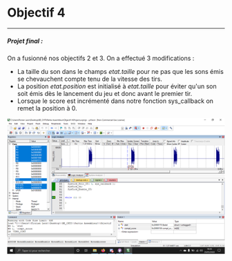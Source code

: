 # Objectif 4
---
##### Projet final :  

On a fusionné nos objectifs 2 et 3. On a effectué 3 modifications : 
- La taille du son dans le champs _etat.taille_ pour ne pas que les sons émis se chevauchent compte tenu de la vitesse des tirs.
- La position _etat.position_ est initialisé à _etat.taille_ pour éviter qu'un son soit émis dès le lancement du jeu et donc avant le premier tir.
- Lorsque le score est incrémenté dans notre fonction sys_callback on remet la position à 0. 


![center](resultat.png)

